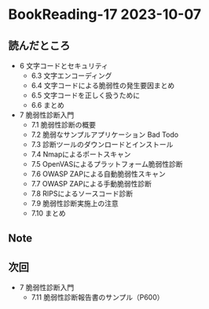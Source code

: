 # BookReading-17 2023-10-07

## 読んだところ
- 6 文字コードとセキュリティ
  - 6.3 文字エンコーディング
  - 6.4 文字コードによる脆弱性の発生要因まとめ
  - 6.5 文字コードを正しく扱うために
  - 6.6 まとめ
- 7 脆弱性診断入門
  - 7.1 脆弱性診断の概要
  - 7.2 脆弱なサンプルアプリケーション Bad Todo
  - 7.3 診断ツールのダウンロードとインストール
  - 7.4 Nmapによるポートスキャン
  - 7.5 OpenVASによるプラットフォーム脆弱性診断
  - 7.6 OWASP ZAPによる自動脆弱性スキャン
  - 7.7 OWASP ZAPによる手動脆弱性診断
  - 7.8 RIPSによるソースコード診断
  - 7.9 脆弱性診断実施上の注意
  - 7.10 まとめ

## Note

## 次回
- 7 脆弱性診断入門
  - 7.11 脆弱性診断報告書のサンプル（P600）
